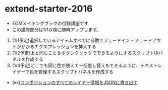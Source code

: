# extend-starter-2016
- EOMメイキングブックの付録講座です
- この講座部分は1/1以降に随時アップします。

1. (1/1予定)選択しているアイテムすべてに自動でフェードイン・フェードアウトがかかるエクスプレッションを挿入する
2. (1/2予定)上と同じことをボタンクリックでできるようにするスクリプトUIパネルを作成する
3. (1/4予定)どこでも同じ色が使えて一括差し替えもできるように、テキストレイヤーで色を管理するスクリプトパネルを作成する
- (ex)[コンポジションのすべてのレイヤー情報をJSONに書き出す](https://github.com/matsurai25/composition2json)
